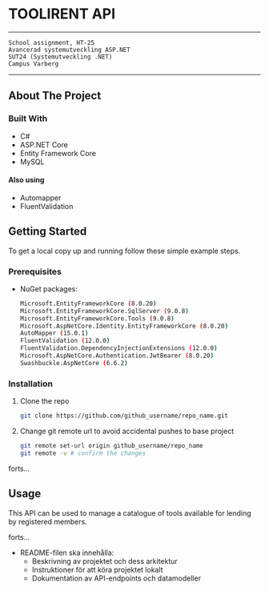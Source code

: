   # TOOLIRENT API #

  ---
    School assignment, HT-25
    Avancerad systemutveckling ASP.NET
    SUT24 (Systemutveckling .NET)
    Campus Varberg
  ---

<!-- ABOUT THE PROJECT -->
## About The Project


### Built With
* C#
* ASP.NET Core
* Entity Framework Core
* MySQL
#### Also using
* Automapper
* FluentValidation





<!-- GETTING STARTED -->
## Getting Started

To get a local copy up and running follow these simple example steps.

### Prerequisites


* NuGet packages:
  ```sh
  Microsoft.EntityFrameworkCore (8.0.20)
  Microsoft.EntityFrameworkCore.SqlServer (9.0.8)
  Microsoft.EntityFrameworkCore.Tools (9.0.8)
  Microsoft.AspNetCore.Identity.EntityFrameworkCore (8.0.20)
  AutoMapper (15.0.1)
  FluentValidation (12.0.0)
  FluentValidation.DependencyInjectionExtensions (12.0.0)
  Microsoft.AspNetCore.Authentication.JwtBearer (8.0.20)
  Swashbuckle.AspNetCore (6.6.2)
  ```

### Installation

1. Clone the repo
   ```sh
   git clone https://github.com/github_username/repo_name.git
   ```
2. Change git remote url to avoid accidental pushes to base project
   ```sh
   git remote set-url origin github_username/repo_name
   git remote -v # confirm the changes
   ```

forts...



<!-- USAGE EXAMPLES -->
## Usage

This API can be used to manage a catalogue of tools available for lending by registered members. 

forts...






    
- README-filen ska innehålla:
    - Beskrivning av projektet och dess arkitektur
    - Instruktioner för att köra projektet lokalt
    - Dokumentation av API-endpoints och datamodeller
 
